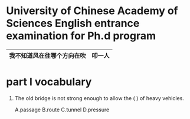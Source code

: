 
# University of Chinese Academy of Sciences English entrance examination for Ph.d program

 |我不知道风在往哪个方向在吹|叩一人|
 | ------------- |:-------------:|

# part I vocabulary

1. The old bridge is not strong enough to allow the (    ) of heavy vehicles.

    A.passage   B.route    C.tunnel    D.pressure
